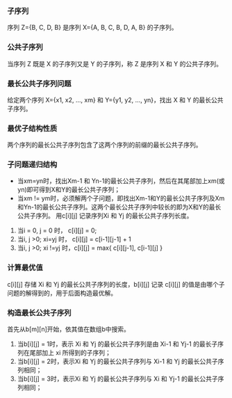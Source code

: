 ### 子序列
序列 Z={B, C, D, B} 是序列 X={A, B, C, B, D, A, B} 的子序列。
### 公共子序列
当序列 Z 既是 X 的子序列又是 Y 的子序列，称 Z 是序列 X 和 Y 的公共子序列。
### 最长公共子序列问题
给定两个序列 X={x1, x2, ..., xm} 和 Y={y1, y2, ..., yn}，找出 X 和 Y 的最长公共子序列。
### 最优子结构性质
两个序列的最长公共子序列包含了这两个序列的前缀的最长公共子序列。
### 子问题递归结构
- 当xm=yn时，找出Xm-1 和 Yn-1的最长公共子序列，然后在其尾部加上xm(或yn)即可得到X和Y的最长公共子序列；
- 当xm != ym时，必须解两个子问题，即找出Xm-1和Y的最长公共子序列及Xm和Yn-1的最长公共子序列。这两个最长公共子序列中较长的即为X和Y的最长公共子序列。
用c[i][j] 记录序列Xi 和 Yj 的最长公共子序列长度。
1. 当i = 0, j = 0 时， c[i][j] = 0;
2. 当i, j >0; xi=yj 时， c[i][j] = c[i-1][j-1] + 1
3. 当i, j >0; xi !=yj 时，c[i][j] = max{ c[i][j-1], c[i-1][j] }
### 计算最优值
c[i][j] 存储 Xi 和 Yj 的最长公共子序列的长度，b[i][j] 记录 c[i][j] 的值是由哪个子问题的解得到的，用于后面构造最优解。
### 构造最长公共子序列
首先从b[m][n]开始，依其值在数组b中搜索。
1. 当b[i][j] = 1时，表示 Xi 和 Yj 的最长公共子序列是由 Xi-1 和 Yj-1 的最长子序列在尾部加上 xi 所得到的子序列；
2. 当b[i][j] = 2时，表示Xi 和 Yj 的最长公共子序列与 Xi-1 和 Yj 的最长公共子序列相同；
3. 当b[i][j] = 3时，表示Xi 和 Yj 的最长公共子序列与 Xi 和 Yj-1 的最长公共子序列相同；